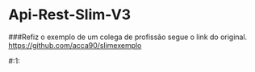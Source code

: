 # Api-Rest-Slim-V3
###Refiz o exemplo de um colega de profissão segue o link do original.
https://github.com/acca90/slimexemplo


#:1:
